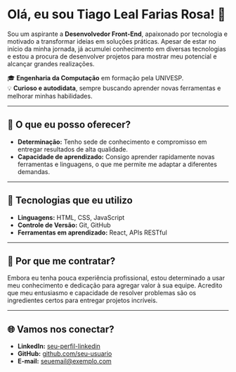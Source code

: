 # Olá, eu sou Tiago Leal Farias Rosa! 👋

Sou um aspirante a **Desenvolvedor Front-End**, apaixonado por tecnologia e motivado a transformar ideias em soluções práticas. Apesar de estar no início da minha jornada, já acumulei conhecimento em diversas tecnologias e estou a procura de desenvolver projetos para mostrar meu potencial e alcançar grandes realizações.

🎓 **Engenharia da Computação** em formação pela UNIVESP.  
💡 **Curioso e autodidata**, sempre buscando aprender novas ferramentas e melhorar minhas habilidades.  

---

## 🌟 O que eu posso oferecer?
- **Determinação:** Tenho sede de conhecimento e compromisso em entregar resultados de alta qualidade.
- **Capacidade de aprendizado:** Consigo aprender rapidamente novas ferramentas e linguagens, o que me permite me adaptar a diferentes demandas.

---

## 🔧 Tecnologias que eu utilizo
- **Linguagens:** HTML, CSS, JavaScript
- **Controle de Versão:** Git, GitHub
- **Ferramentas em aprendizado:** React, APIs RESTful

---

## 📌 Por que me contratar?
Embora eu tenha pouca experiência profissional, estou determinado a usar meu conhecimento e dedicação para agregar valor à sua equipe. Acredito que meu entusiasmo e capacidade de resolver problemas são os ingredientes certos para entregar projetos incríveis.

---

## 🌐 Vamos nos conectar?
- **LinkedIn:** [seu-perfil-linkedin](https://www.linkedin.com/in/tiago-leal-farias-rosa-aa371618b/)  
- **GitHub:** [github.com/seu-usuario](https://github.com/TiagoLealFarias/TiagoLealFarias)  
- **E-mail:** [seuemail@exemplo.com](tiagoleal.dev@gmail.com)  
